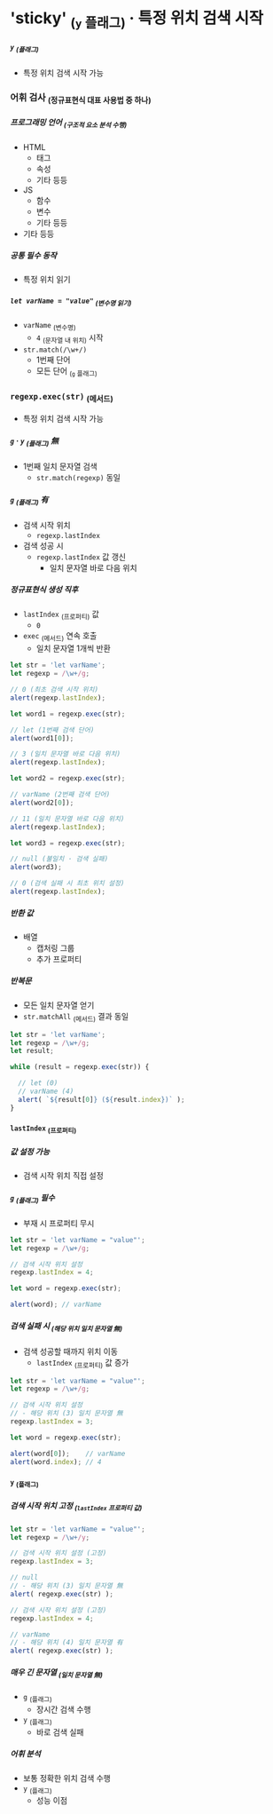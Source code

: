'sticky' <sub>(`y` 플래그)</sub> · 특정 위치 검색 시작
====

##### `y` <sub>(플래그)</sub>
- 특정 위치 검색 시작 가능

### 어휘 검사 <sub>(정규표현식 대표 사용법 중 하나)</sub>

##### 프로그래밍 언어 <sub>(구조적 요소 분석 수행)</sub>
- HTML
  - 태그
  - 속성
  - 기타 등등
- JS
  - 함수
  - 변수
  - 기타 등등
- 기타 등등

##### 공통 필수 동작
- 특정 위치 읽기

##### `let varName = "value"` <sub>(변수명 읽기)</sub>
- `varName` <sub>(변수명)</sub>
  - `4` <sub>(문자열 내 위치)</sub> 시작
- `str.match(/\w+/)`
  - 1번째 단어
  - 모든 단어 <sub>(`g` 플래그)</sub>

### `regexp.exec(str)` <sub>(메서드)</sub>
- 특정 위치 검색 시작 가능

##### `g` · `y` <sub>(플래그)</sub> 無
- 1번째 일치 문자열 검색
  - `str.match(regexp)` 동일

##### `g` <sub>(플래그)</sub> 有
- 검색 시작 위치
  - `regexp.lastIndex`
- 검색 성공 시
  - `regexp.lastIndex` 값 갱신
    - 일치 문자열 바로 다음 위치

##### 정규표현식 생성 직후
- `lastIndex` <sub>(프로퍼티)</sub> 값
  - `0`
- `exec` <sub>(메서드)</sub> 연속 호출
  - 일치 문자열 1개씩 반환
```javascript
let str = 'let varName';
let regexp = /\w+/g;

// 0 (최초 검색 시작 위치)
alert(regexp.lastIndex);

let word1 = regexp.exec(str);

// let (1번째 검색 단어)
alert(word1[0]);

// 3 (일치 문자열 바로 다음 위치)
alert(regexp.lastIndex);

let word2 = regexp.exec(str);

// varName (2번째 검색 단어)
alert(word2[0]);

// 11 (일치 문자열 바로 다음 위치)
alert(regexp.lastIndex);

let word3 = regexp.exec(str);

// null (불일치 · 검색 실패)
alert(word3);

// 0 (검색 실패 시 최초 위치 설정)
alert(regexp.lastIndex);
```

##### 반환 값
- 배열
  - 캡처링 그룹
  - 추가 프로퍼티

##### 반복문
- 모든 일치 문자열 얻기
- `str.matchAll` <sub>(메서드)</sub> 결과 동일
```javascript
let str = 'let varName';
let regexp = /\w+/g;
let result;

while (result = regexp.exec(str)) {

  // let (0)
  // varName (4)
  alert( `${result[0]} (${result.index})` );
}
```

#### `lastIndex` <sub>(프로퍼티)</sub>

##### 값 설정 가능
- 검색 시작 위치 직접 설정

##### `g` <sub>(플래그)</sub> 필수
- 부재 시 프로퍼티 무시
```javascript
let str = 'let varName = "value"';
let regexp = /\w+/g;

// 검색 시작 위치 설정
regexp.lastIndex = 4;

let word = regexp.exec(str);

alert(word); // varName
```

##### 검색 실패 시 <sub>(해당 위치 일치 문자열 無)</sub>
- 검색 성공할 때까지 위치 이동
  - `lastIndex` <sub>(프로퍼티)</sub> 값 증가
```javascript
let str = 'let varName = "value"';
let regexp = /\w+/g;

// 검색 시작 위치 설정
// - 해당 위치 (3) 일치 문자열 無
regexp.lastIndex = 3;

let word = regexp.exec(str);

alert(word[0]);    // varName
alert(word.index); // 4
```

#### `y` <sub>(플래그)</sub>

##### 검색 시작 위치 고정 <sub>(`lastIndex` 프로퍼티 값)</sub>
```javascript
let str = 'let varName = "value"';
let regexp = /\w+/y;

// 검색 시작 위치 설정 (고정)
regexp.lastIndex = 3;

// null
// - 해당 위치 (3) 일치 문자열 無
alert( regexp.exec(str) );

// 검색 시작 위치 설정 (고정)
regexp.lastIndex = 4;

// varName
// - 해당 위치 (4) 일치 문자열 有
alert( regexp.exec(str) );
```

##### 매우 긴 문자열 <sub>(일치 문자열 無)</sub>
- `g` <sub>(플래그)</sub>
  - 장시간 검색 수행
- `y` <sub>(플래그)</sub>
  - 바로 검색 실패

##### 어휘 분석
- 보통 정확한 위치 검색 수행
- `y` <sub>(플래그)</sub>
  - 성능 이점
